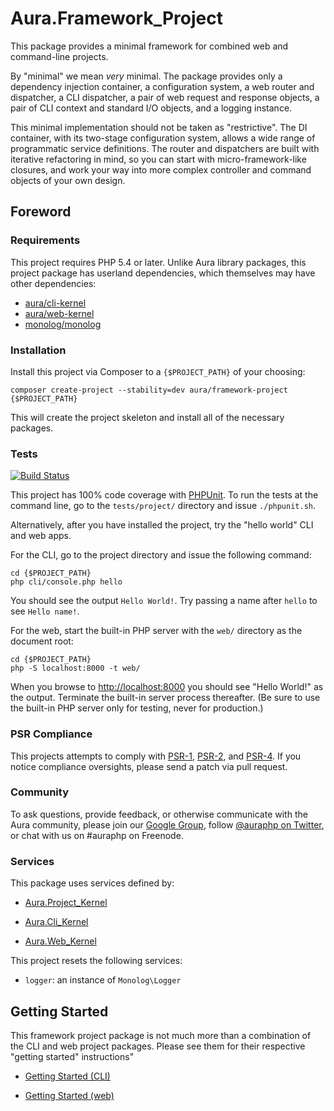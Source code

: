# Aura.Framework_Project

This package provides a minimal framework for combined web and command-line projects.

By "minimal" we mean *very* minimal. The package provides only a dependency
injection container, a configuration system, a web router and dispatcher, a CLI dispatcher, a pair of web request and response objects, a pair of CLI context and standard I/O objects, and a logging instance.

This minimal implementation should not be taken as "restrictive". The DI
container, with its two-stage configuration system, allows a wide range of 
programmatic service definitions. The router and dispatchers are built with 
iterative refactoring in mind, so you can start with micro-framework-like
closures, and work your way into more complex controller and command objects of
your own design.

## Foreword

### Requirements

This project requires PHP 5.4 or later. Unlike Aura library packages, this 
project package has userland dependencies, which themselves may have other
dependencies:

- [aura/cli-kernel](https://packagist.org/packages/aura/cli-kernel)
- [aura/web-kernel](https://packagist.org/packages/aura/web-kernel)
- [monolog/monolog](https://packagist.org/packages/monolog/monolog)

### Installation

Install this project via Composer to a `{$PROJECT_PATH}` of your choosing:

    composer create-project --stability=dev aura/framework-project {$PROJECT_PATH}
    
This will create the project skeleton and install all of the necessary packages.

### Tests

[![Build Status](https://travis-ci.org/auraphp/Aura.Framework_Project.png)](https://travis-ci.org/auraphp/Aura.Framework_Project)

This project has 100% code coverage with [PHPUnit](http://phpunit.de). To run the tests at the command line, go to the `tests/project/` directory and issue `./phpunit.sh`.

Alternatively, after you have installed the project, try the "hello world" CLI and web apps.

For the CLI, go to the project directory and issue the following command:

    cd {$PROJECT_PATH}
    php cli/console.php hello

You should see the output `Hello World!`. Try passing a name after `hello` to
see `Hello name!`.

For the web, start the built-in PHP server with the `web/` directory as the document root:

    cd {$PROJECT_PATH}
    php -S localhost:8000 -t web/

When you browse to <http://localhost:8000> you should see "Hello World!" as the output. Terminate the built-in server process thereafter. (Be sure to use the built-in PHP server only for testing, never for production.)

### PSR Compliance

This projects attempts to comply with [PSR-1][], [PSR-2][], and [PSR-4][]. If you notice compliance oversights, please send a patch via pull request.

[PSR-1]: https://github.com/php-fig/fig-standards/blob/master/accepted/PSR-1-basic-coding-standard.md
[PSR-2]: https://github.com/php-fig/fig-standards/blob/master/accepted/PSR-2-coding-style-guide.md
[PSR-4]: https://github.com/php-fig/fig-standards/blob/master/accepted/PSR-4-autoloader.md

### Community

To ask questions, provide feedback, or otherwise communicate with the Aura community, please join our [Google Group](http://groups.google.com/group/auraphp), follow [@auraphp on Twitter](http://twitter.com/auraphp), or chat with us on #auraphp on Freenode.

### Services

This package uses services defined by:

- [Aura.Project_Kernel](https://github.com/auraphp/Aura.Project_Kernel#services)
- [Aura.Cli_Kernel](https://github.com/auraphp/Aura.Cli_Kernel#services)

- [Aura.Web_Kernel](https://github.com/auraphp/Aura.Web_Kernel#services)

This project resets the following services:

- `logger`: an instance of `Monolog\Logger`

## Getting Started

This framework project package is not much more than a combination of the CLI and web project packages. Please see them for their respective "getting started" instructions"

- [Getting Started (CLI)](https://github.com/auraphp/Aura.Cli_Project#getting-started)

- [Getting Started (web)](https://github.com/auraphp/Aura.Web_Project#getting-started)
